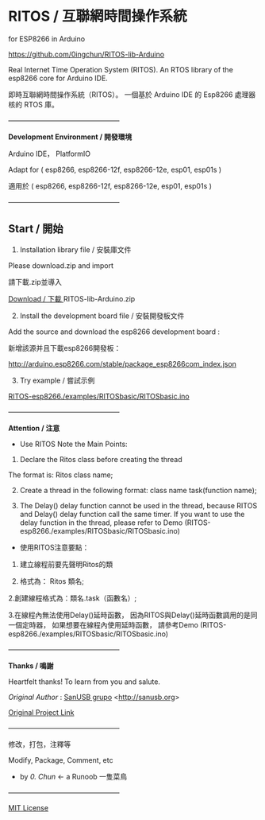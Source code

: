 # RITOS / 互聯網時間操作系統
 for ESP8266 in Arduino

<https://github.com/0ingchun/RITOS-lib-Arduino>

Real Internet Time Operation System (RITOS). An RTOS library of the esp8266 core for Arduino IDE.

即時互聯網時間操作系統（RITOS）。 一個基於 Arduino IDE 的 Esp8266 處理器核的 RTOS 庫。

————————————————

**Development Environment / 開發環境**

Arduino IDE， PlatformIO

Adapt for ( esp8266, esp8266-12f, esp8266-12e, esp01, esp01s )

適用於 ( esp8266, esp8266-12f, esp8266-12e, esp01, esp01s )

————————————————

## **Start / 開始**

1. Installation library file / 安裝庫文件

Please download.zip and import

請下載.zip並導入

[Download / 下載 ](https://github.com/0ingchun/RITOS-lib-Arduino/archive/refs/heads/main.zip)RITOS-lib-Arduino.zip

2. Install the development board file / 安裝開發板文件

Add the source and download the esp8266 development board : 

新增該源并且下載esp8266開發板：

http://arduino.esp8266.com/stable/package_esp8266com_index.json

3. Try example / 嘗試示例

[RITOS-esp8266./examples/RITOSbasic/RITOSbasic.ino](https://github.com/0ingchun/RITOS-lib-Arduino/blob/main/examples/RITOSbasic/RITOSbasic.ino)

————————————————

**Attention / 注意**

- Use RITOS Note the Main Points:

1. Declare the Ritos class before creating the thread

The format is: Ritos class name;

2. Create a thread in the following format: class name task(function name);

3. The Delay() delay function cannot be used in the thread,
because RITOS and Delay() delay function call the same timer.
If you want to use the delay function in the thread,
please refer to Demo (RITOS-esp8266./examples/RITOSbasic/RITOSbasic.ino)


- 使用RITOS注意要點：

1. 建立線程前要先聲明Ritos的類

2. 格式為： Ritos 類名;

2.創建線程格式為：類名.task（函數名）;

3.在線程內無法使用Delay()延時函數，
因為RITOS與Delay()延時函數調用的是同一個定時器，
如果想要在線程內使用延時函數，
請參考Demo (RITOS-esp8266./examples/RITOSbasic/RITOSbasic.ino)

————————————————

**Thanks / 鳴謝**

Heartfelt thanks! To learn from you and salute.

*Original Author* : [SanUSB grupo](https://github.com/SanUSB-grupo) <<http://sanusb.org>>

[Original Project Link](https://github.com/SanUSB-grupo/RITOS)

————————————————

修改，打包，注釋等

Modify, Package, Comment, etc

- by *0. Chun*   <- a Runoob 一隻菜鳥

————————————————

[MIT License](https://github.com/0ingchun/RITOS-lib-Arduino/blob/main/LICENSE)
